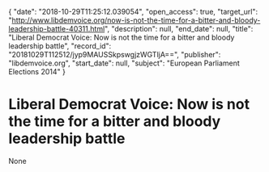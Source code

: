 {
  "date": "2018-10-29T11:25:12.039054", 
  "open_access": true, 
  "target_url": "http://www.libdemvoice.org/now-is-not-the-time-for-a-bitter-and-bloody-leadership-battle-40311.html", 
  "description": null, 
  "end_date": null, 
  "title": "Liberal Democrat Voice: Now is not the time for a bitter and bloody leadership battle", 
  "record_id": "20181029T112512/jyp9MAUSSkpswgjzWGTljA==", 
  "publisher": "libdemvoice.org", 
  "start_date": null, 
  "subject": "European Parliament Elections 2014"
}

# Liberal Democrat Voice: Now is not the time for a bitter and bloody leadership battle

None